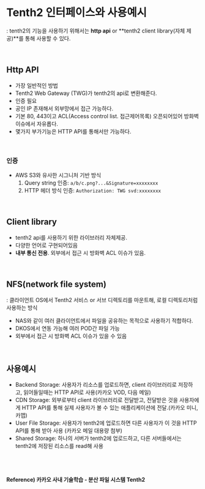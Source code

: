 # Tenth2 인터페이스와 사용예시

: tenth2의 기능을 사용하기 위해서는 **http api** or **tenth2 client library(자체 제공)**를 통해 사용할 수 있다.

<br>

## Http API

* 가장 일반적인 방법
* Tenth2 Web Gateway (TWG)가 tenth2의 api로 변환해준다.
* 인증 필요
* 공인 IP 존재해서 외부망에서 접근 가능하다.
* 기본 80, 443이고 ACL(Access control list. 접근제어목록) 오픈되어있어 방화벽 이슈에서 자유롭다.
* 몇가지 부가기능은 HTTP API를 통해서만 가능하다.

<br>

### 인증

* AWS S3와 유사한 시그니처 기반 방식
  1. Query string 인증: `a/b/c.png?...&Signature=xxxxxxxx`
  2. HTTP 헤더 방식 인증: `Authorization: TWG svd:xxxxxxxx`

<br>

## Client library

* tenth2 api를 사용하기 위한 라이브러리 자체제공.
* 다양한 언어로 구현되어있음
* **내부 통신 전용**. 외부에서 접근 시 방화벽 ACL 이슈가 있음.

<br>

## NFS(network file system)

: 클라이언트 OS에서 Tenth2 서비스 or 서브 디렉토리를 마운트해, 로컬 디렉토리처럼 사용하는 방식

* NAS와 같이 여러 클라이언트에서 파일을 공유하는 목적으로 사용하기 적합하다.
* DKOS에서 연동 가능해 여러 POD간 파일 가능
* 외부에서 접근 시 방화벽 ACL 이슈가 있을 수 있음

<br>

## 사용예시

* Backend Storage: 사용자가 리소스를 업로드하면, client 라이브러리로 저장하고, 읽어들일때는 HTTP API로 사용(카카오 VOD, 다음 메일)
* CDN Storage: 외부로부터 client 라이브러리로 전달받고, 전달받은 것을 사용자에게 HTTP API를 통해 실제 사용자가 볼 수 있는 애플리케이션에 전달.(카카오 미니, 카맵)
* User File Storage: 사용자가 tenth2에 업로드하면 다른 사용자가 이 것을 HTTP API를 통해 받아 사용 (카카오 메일 대용량 첨부)
* Shared Storage: 하나의 서버가 tenth2에 업로드하고, 다른 서버들에서는 tenth2에 저장된 리소스를 read해 사용

<br><br>

#### Reference) 카카오 사내 기술학습 - 분산 파일 시스템 Tenth2